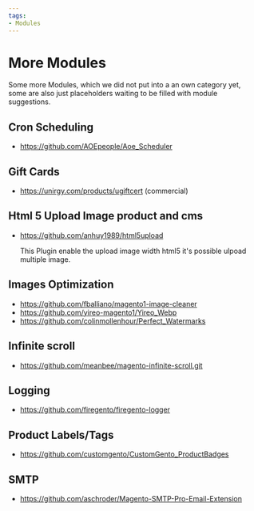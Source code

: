 ```yaml
---
tags:
- Modules
---
```


# More Modules

Some more Modules, which we did not put into a an own category yet,
some are also just placeholders waiting to be filled with module suggestions.

## Cron Scheduling

- https://github.com/AOEpeople/Aoe_Scheduler

## Gift Cards

- https://unirgy.com/products/ugiftcert (commercial)

## Html 5 Upload Image product and cms

- https://github.com/anhuy1989/html5upload

  This Plugin enable the upload image width html5 it's possible ulpoad multiple image.

## Images Optimization

- https://github.com/fballiano/magento1-image-cleaner
- https://github.com/yireo-magento1/Yireo_Webp
- https://github.com/colinmollenhour/Perfect_Watermarks

## Infinite scroll

- https://github.com/meanbee/magento-infinite-scroll.git

## Logging

- https://github.com/firegento/firegento-logger

## Product Labels/Tags

- https://github.com/customgento/CustomGento_ProductBadges

## SMTP

- https://github.com/aschroder/Magento-SMTP-Pro-Email-Extension
